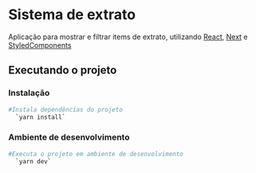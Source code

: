# Sistema de extrato

Aplicação para mostrar e filtrar items de extrato, utilizando [React](https://reactjs.org/), [Next](https://nextjs.org/) e [StyledComponents](https://styled-components.com/)

## Executando o projeto

### Instalação
```bash
#Instala dependências do projeto
  `yarn install`
```

### Ambiente de desenvolvimento
```bash
#Executa o projeto em ambiente de desenvolvimento
  `yarn dev`
```